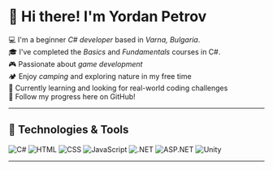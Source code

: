 # 👋 Hi there! I'm Yordan Petrov

💻 I'm a beginner *C# developer* based in *Varna, Bulgaria*.  
🎓 I've completed the *Basics* and *Fundamentals* courses in C#.  
🎮 Passionate about *game development*  
🏕️ Enjoy *camping* and exploring nature in my free time  
🌱 Currently learning and looking for real-world coding challenges  
📌 Follow my progress here on GitHub!

---

## 🧰 Technologies & Tools


![C#](https://img.shields.io/badge/C%23-239120?style=for-the-badge&logo=c-sharp&logoColor=white)
![HTML](https://img.shields.io/badge/HTML5-E34F26?style=for-the-badge&logo=html5&logoColor=white)
![CSS](https://img.shields.io/badge/CSS3-1572B6?style=for-the-badge&logo=css3&logoColor=white)
![JavaScript](https://img.shields.io/badge/JavaScript-F7DF1E?style=for-the-badge&logo=javascript&logoColor=black)
![.NET](https://img.shields.io/badge/.NET-512BD4?style=for-the-badge&logo=dotnet&logoColor=white)
![ASP.NET](https://img.shields.io/badge/ASP.NET-512BD4?style=for-the-badge&logo=dotnet&logoColor=white)
![Unity](https://img.shields.io/badge/Unity-000000?style=for-the-badge&logo=unity&logoColor=white)

---
